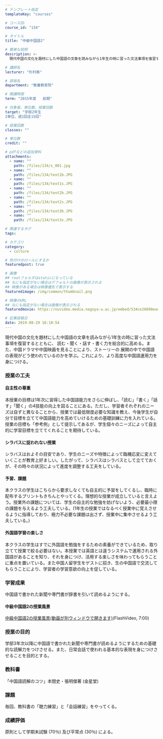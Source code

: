 ```yaml
---
# テンプレート指定
templateKey: "courses"

# コースID
course_id: "134"

# タイトル
title: "中級中国語2"

# 簡単な説明
description: >-
  現代中国の文化を題材にした中国語の文章を読みながら1年生の時に習った文法事項を復習するとともに、 読む・聞く・話す・書く力を総合的に高める。また、中国ドラマや中国映画を見ることにより、ストーリーの 展...

# 講師名
lecturer: "杉村泰"

# 部局名
department: "教養教育院"

# 開講時限
term: "2015年度	前期"

# 対象者、単位数、授業回数
target: "学部2年生
2単位、週1回全15回"

# 授業回数
classes: ""

# 単位数
credit: ""

# pdfなどの追加資料
attachments: 
  - name: "" 
    path: /files/134/s_001.jpg
  - name: "" 
    path: /files/134/text1b.JPG
  - name: "" 
    path: /files/134/text1s.JPG
  - name: "" 
    path: /files/134/text2b.JPG
  - name: "" 
    path: /files/134/text2s.JPG
  - name: "" 
    path: /files/134/text3b.JPG
  - name: "" 
    path: /files/134/text3s.JPG

# 関連するタグ
tags:

# カテゴリ
category:
  - culture

# 色付けのロールにするか
featuredpost: true

# 画像
## rootフォルダはstaticになっている
## なにも指定がない場合はデフォルトの画像が表示される
## 映像がある場合は映像優先で表示する
featuredimage: /img/common/thumbnail.png

# 映像のURL
## なにも指定がない場合は画像が表示される
featuredmovie: https://nuvideo.media.nagoya-u.ac.jp/embed/534ce26890eaee142b8eaa4f50f0c81edcf62c49

# 記事投稿日
date: 2019-08-29 16:10:54
---
```


現代中国の文化を題材にした中国語の文章を読みながら1年生の時に習った文法事項を復習するとともに、 読む・聞く・話す・書く力を総合的に高める。また、中国ドラマや中国映画を見ることにより、ストーリーの 展開の中で中国語の表現がどう使われているのかを学ぶ。これにより、より高度な中国語運用力を身につける。

### 授業の工夫

#### 自主性の尊重

本授業の目標は1年次に習得した中国語能力をさらに伸ばし、「読む」「書く」「話す」「聞く」の4技能の向上を図ることにある。ただし、学習者それぞれのニーズは自ずと異なることから、授業では最低限度必要な知識を教え、今後学生が自分で目標を立てて中国語能力を高めていけるための基礎訓練に力を入れている。授業の目標も「参考例」として提示してあるが、学生個々のニーズによって自主的に学習目標を立ててくれることを期待している。

#### シラバスに捉われない授業

シラバスはおよその目安であり、学生のニーズや特徴によって臨機応変に変えていくことが教育上好ましい。したがって、シラバスはシラバスとして立てておくが、その時々の状況によって進度を調整する工夫をしている。

#### 予習、課題

本クラスの学生はこちらから要求しなくても自主的に予習をしてくるし、臨時に配布するプリントもきちんとやってくる。理想的な授業が成立していると言えよう。授業外の課題については、学生の自主的な勉強を妨げないよう、必要最小限の課題を与えるよう工夫している。(1年生の授業ではなるべく授業中に覚えさせるように指導しており、極力不必要な課題は出さず、授業中に集中させるよう工夫している。)

#### 外国語学習の楽しさ

本クラスの学生はすでに外国語を勉強をするための素養ができているため、取り立てて授業で絞る必要はない。本授業では英語とは違うシステムで運用される外国語があることを知り、それを身につけ、活用する楽しさを味わってもらうことに重点を置いている。また中国人留学生をゲストに招き、生の中国語で交流してもらうことにより、学習者の学習意欲の向上を促している。

### 学習成果

中国語で書かれた新聞や専門書が辞書を引いて読めるようにする。

#### 中級中国語2の授業風景

[中級中国語2の授業風景(動画が別ウィンドウで開きます)][1](FlashVideo, 7:00)

[1]: https://nuvideo.media.nagoya-u.ac.jp/embed/0498c5179c5ca56bdecdfbd1e00fef36b4b8f556

### 授業の目的

学部3年次以降に中国語で書かれた新聞や専門書が読めるようにするための基礎的な読解力をつけさせる。また、日常会話で使われる基本的な表現を身につけさせることを目的とする。

### 教科書

「中国語読解のコツ」本間史・張明傑著 (金星堂)

### 課題

毎回、教科書の「聴力練習」と「会話練習」をやってくる。

### 成績評価

原則として学期末試験 (70％) 及び平常点 (30％) による。

